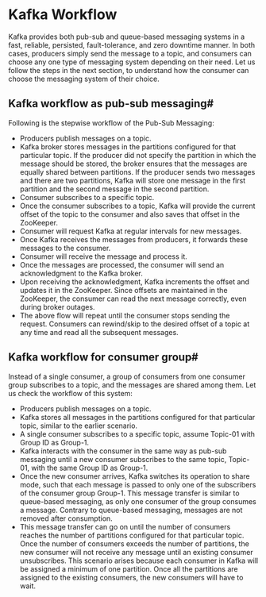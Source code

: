 # Kafka Workflow

Kafka provides both pub-sub and queue-based messaging systems in a fast, reliable, persisted, fault-tolerance, and zero downtime manner. In both cases, producers simply send the message to a topic, and consumers can choose any one type of messaging system depending on their need. Let us follow the steps in the next section, to understand how the consumer can choose the messaging system of their choice.

## Kafka workflow as pub-sub messaging#
Following is the stepwise workflow of the Pub-Sub Messaging:

- Producers publish messages on a topic.
- Kafka broker stores messages in the partitions configured for that particular topic. If the producer did not specify the partition in which the message should be stored, the broker ensures that the messages are equally shared between partitions. If the producer sends two messages and there are two partitions, Kafka will store one message in the first partition and the second message in the second partition.
- Consumer subscribes to a specific topic.
- Once the consumer subscribes to a topic, Kafka will provide the current offset of the topic to the consumer and also saves that offset in the ZooKeeper.
- Consumer will request Kafka at regular intervals for new messages.
- Once Kafka receives the messages from producers, it forwards these messages to the consumer.
- Consumer will receive the message and process it.
- Once the messages are processed, the consumer will send an acknowledgment to the Kafka broker.
- Upon receiving the acknowledgment, Kafka increments the offset and updates it in the ZooKeeper. Since offsets are maintained in the ZooKeeper, the consumer can read the next message correctly, even during broker outages.
- The above flow will repeat until the consumer stops sending the request.
Consumers can rewind/skip to the desired offset of a topic at any time and read all the subsequent messages.

## Kafka workflow for consumer group#
Instead of a single consumer, a group of consumers from one consumer group subscribes to a topic, and the messages are shared among them. Let us check the workflow of this system:

- Producers publish messages on a topic.
- Kafka stores all messages in the partitions configured for that particular topic, similar to the earlier scenario.
- A single consumer subscribes to a specific topic, assume Topic-01 with Group ID as Group-1.
- Kafka interacts with the consumer in the same way as pub-sub messaging until a new consumer subscribes to the same topic, Topic-01, with the same Group ID as Group-1.
- Once the new consumer arrives, Kafka switches its operation to share mode, such that each message is passed to only one of the subscribers of the consumer group Group-1. This message transfer is similar to queue-based messaging, as only one consumer of the group consumes a message. Contrary to queue-based messaging, messages are not removed after consumption.
- This message transfer can go on until the number of consumers reaches the number of partitions configured for that particular topic.
Once the number of consumers exceeds the number of partitions, the new consumer will not receive any message until an existing consumer unsubscribes. This scenario arises because each consumer in Kafka will be assigned a minimum of one partition. Once all the partitions are assigned to the existing consumers, the new consumers will have to wait.

